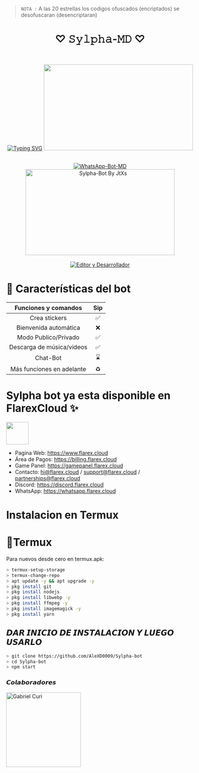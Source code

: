 > `NOTA :` A las 20 estrellas los codigos ofuscados (encriptados) se desofuscaran (desencriptaran)

<h1 align="center">♡ 𝚂𝚢𝚕𝚙𝚑𝚊-𝙼𝙳 ♡</h1>
<br>
<div align="center">

[![Typing SVG](https://readme-typing-svg.demolab.com?font=Fira+Code&pause=1000&color=0000FF&width=435&lines=Bienvenido+al+Bot+de+WhatsApp+MD;Gracias+por+preferir+Sylpha-Bot)](https://git.io/typing-svg)
<img src="https://c.tenor.com/1TZFlVALQO4AAAAd/tenor.gif" width="400" height="230"/>
</div>
<br>
<div align="center">
<a href="https://tinyurl.com/Sylpha">
  <img title="WhatsApp-Bot-MD" src="https://img.shields.io/badge/-WHATSAPP--BOT--MD-green?colorA=%23ff0000&colorB=%23017e40&style=for-the-badge">
</a>
<br>
<img src="https://i.pinimg.com/736x/53/53/f0/5353f0f80c3ae6705911d2e966195566.jpg" alt="Sylpha-Bot By JtXs" width="400" height="230">
</div>
<br>
<div align="center">
  <a href="https://github.com/AleXD0009">
    <img title="Editor y Desarrollador" src="https://img.shields.io/badge/Autor-AleXD0009-orange?style=for-the-badge&logo=github">
  </a>
</div>

# 📖 Características del bot 
|  Funciones y comandos  |                                           Sip |
| :---------------------------------------------: | :-----------: |
| Crea stickers|✅|
| Bienvenida automática|❌|
| Modo Publico/Privado|✅|
| Descarga de música/videos|✅|
| Chat-Bot|⌛|
| Más funciones en adelante|♻️|


# Sylpha bot ya esta disponible en FlarexCloud ✨
<a href="https://www.flarex.cloud"><img src="https://cdn.flarex.cloud/deploy.png" height="60px"></a>
- Pagina Web: https://www.flarex.cloud
- Área de Pagos: https://billing.flarex.cloud
- Game Panel: https://gamepanel.flarex.cloud
- Contacto: hi@flarex.cloud / support@flarex.cloud / partnerships@flarex.cloud
- Discord: https://discord.flarex.cloud
- WhatsApp: https://whatsapp.flarex.cloud

# Instalacion en Termux

# 📲Termux
Para nuevos desde cero en termux.apk:
```bash
> termux-setup-storage
> termux-change-repo
> apt update -y && apt upgrade -y
> pkg install git
> pkg install nodejs
> pkg install libwebp -y
> pkg install ffmpeg -y
> pkg install imagemagick -y
> pkg install yarn

```
## 𝘿𝘼𝙍 𝙄𝙉𝙄𝘾𝙄𝙊 𝘿𝙀 𝙄𝙉𝙎𝙏𝘼𝙇𝘼𝘾𝙄𝙊𝙉 𝙔 𝙇𝙐𝙀𝙂𝙊 𝙐𝙎𝘼𝙍𝙇𝙊
```bash
> git clone https://github.com/AleXD0009/Sylpha-bot
> cd Sylpha-bot 
> npm start
```
### 𝘾𝙤𝙡𝙖𝙗𝙤𝙧𝙖𝙙𝙤𝙧𝙚𝙨
<a href="https://github.com/davidprospero123"><img src="https://i.pinimg.com/564x/37/cc/f0/37ccf0b5f91c7450d45980f274fd49c2.jpg" width="200" height="200" alt="Gabriel Curi"/></a>


